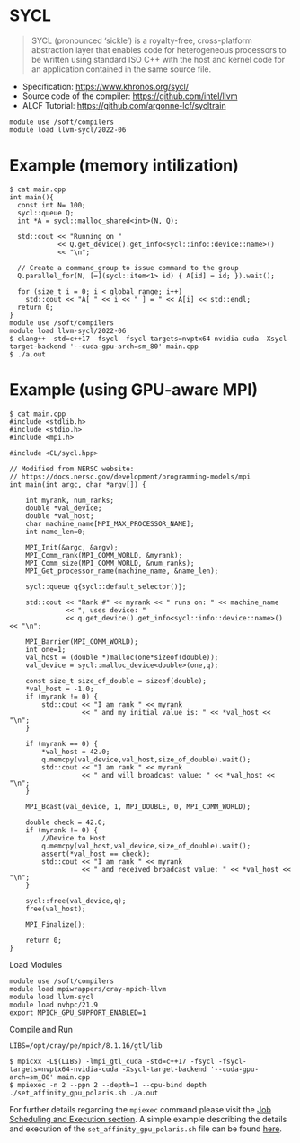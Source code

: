 # SYCL 

>SYCL (pronounced ‘sickle’) is a royalty-free, cross-platform abstraction layer that enables code for heterogeneous processors to be written using standard ISO C++ with the host and kernel code for an application contained in the same source file. 

- Specification: https://www.khronos.org/sycl/
- Source code of the compiler: https://github.com/intel/llvm
- ALCF Tutorial: https://github.com/argonne-lcf/sycltrain

```
module use /soft/compilers
module load llvm-sycl/2022-06 
```

# Example (memory intilization)

```
$ cat main.cpp
int main(){
  const int N= 100;
  sycl::queue Q;
  int *A = sycl::malloc_shared<int>(N, Q);

  std::cout << "Running on "
            << Q.get_device().get_info<sycl::info::device::name>()
            << "\n";

  // Create a command_group to issue command to the group
  Q.parallel_for(N, [=](sycl::item<1> id) { A[id] = id; }).wait();

  for (size_t i = 0; i < global_range; i++)
    std::cout << "A[ " << i << " ] = " << A[i] << std::endl;
  return 0;
}
module use /soft/compilers
module load llvm-sycl/2022-06 
$ clang++ -std=c++17 -fsycl -fsycl-targets=nvptx64-nvidia-cuda -Xsycl-target-backend '--cuda-gpu-arch=sm_80' main.cpp
$ ./a.out
```

# Example (using GPU-aware MPI)

```
$ cat main.cpp
#include <stdlib.h>
#include <stdio.h>
#include <mpi.h>

#include <CL/sycl.hpp>

// Modified from NERSC website: 
// https://docs.nersc.gov/development/programming-models/mpi
int main(int argc, char *argv[]) {

    int myrank, num_ranks;
    double *val_device;
    double *val_host;
    char machine_name[MPI_MAX_PROCESSOR_NAME];
    int name_len=0;

    MPI_Init(&argc, &argv);
    MPI_Comm_rank(MPI_COMM_WORLD, &myrank);
    MPI_Comm_size(MPI_COMM_WORLD, &num_ranks);
    MPI_Get_processor_name(machine_name, &name_len);

    sycl::queue q{sycl::default_selector()};

    std::cout << "Rank #" << myrank << " runs on: " << machine_name
              << ", uses device: "
              << q.get_device().get_info<sycl::info::device::name>() << "\n";

    MPI_Barrier(MPI_COMM_WORLD);
    int one=1;
    val_host = (double *)malloc(one*sizeof(double));
    val_device = sycl::malloc_device<double>(one,q);

    const size_t size_of_double = sizeof(double);
    *val_host = -1.0;
    if (myrank != 0) {
        std::cout << "I am rank " << myrank
                  << " and my initial value is: " << *val_host << "\n";
    }

    if (myrank == 0) {
        *val_host = 42.0;
        q.memcpy(val_device,val_host,size_of_double).wait();
        std::cout << "I am rank " << myrank
                  << " and will broadcast value: " << *val_host << "\n";
    }

    MPI_Bcast(val_device, 1, MPI_DOUBLE, 0, MPI_COMM_WORLD);

    double check = 42.0;
    if (myrank != 0) {
        //Device to Host    
        q.memcpy(val_host,val_device,size_of_double).wait();
        assert(*val_host == check);
        std::cout << "I am rank " << myrank
                  << " and received broadcast value: " << *val_host << "\n";
    }

    sycl::free(val_device,q);
    free(val_host);

    MPI_Finalize();

    return 0;
}
```

Load Modules

```
module use /soft/compilers
module load mpiwrappers/cray-mpich-llvm
module load llvm-sycl
module load nvhpc/21.9
export MPICH_GPU_SUPPORT_ENABLED=1
```

Compile and Run

```
LIBS=/opt/cray/pe/mpich/8.1.16/gtl/lib

$ mpicxx -L$(LIBS) -lmpi_gtl_cuda -std=c++17 -fsycl -fsycl-targets=nvptx64-nvidia-cuda -Xsycl-target-backend '--cuda-gpu-arch=sm_80' main.cpp
$ mpiexec -n 2 --ppn 2 --depth=1 --cpu-bind depth ./set_affinity_gpu_polaris.sh ./a.out
```
For further details regarding the `mpiexec` command please visit the [Job Scheduling and Execution section](./job-and-queue-scheduling.md). A simple example describing the details and execution of the `set_affinity_gpu_polaris.sh` file can be found [here](https://github.com/argonne-lcf/GettingStarted/tree/master/Examples/Polaris/affinity_omp).

